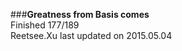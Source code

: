 ###__Greatness from Basis comes__    
Finished 177/189       
Reetsee.Xu last updated on 2015.05.04               
